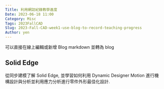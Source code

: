 ```yaml
---
Title: 利用網誌紀錄教學進度
Date: 2023-06-18 11:00
Category: Misc
Tags: 2023FallCAD
Slug: 2023-Fall-CAD-week1-use-blog-to-record-teaching-progress
Author: yen
---
```


可以直接在線上編輯或新增 Blog markdown 並轉為 blog

<!-- PELICAN_END_SUMMARY -->

Solid Edge
----
從同步建模了解 Solid Edge, 並學習如何利用 Dynamic  Designer Motion 進行機構設計與分析並利用應力分析進行零件外形最佳化設計.
            